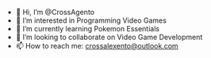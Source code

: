 - 👋 Hi, I’m @CrossAgento
- 👀 I’m interested in Programming Video Games
- 🌱 I’m currently learning Pokemon Essentials
- 💞️ I’m looking to collaborate on Video Game Development
- 📫 How to reach me: crossalexento@outlook.com

<!---
CrossAgento/CrossAgento is a ✨ special ✨ repository because its `README.md` (this file) appears on your GitHub profile.
You can click the Preview link to take a look at your changes.
--->

